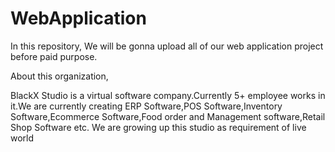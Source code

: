 # WebApplication
In this repository,
We will be gonna upload all of our web application project
before paid purpose.

About this organization,

BlackX Studio is a virtual software company.Currently 5+ employee works in it.We are currently creating ERP Software,POS Software,Inventory Software,Ecommerce Software,Food order and Management software,Retail Shop Software etc.
We are growing up this studio as requirement of live world
